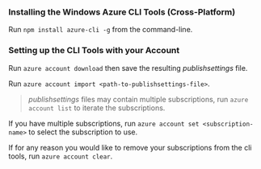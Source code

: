 ### Installing the Windows Azure CLI Tools (Cross-Platform)

Run ```npm install azure-cli -g``` from the command-line.

### Setting up the CLI Tools with your Account

Run ```azure account download``` then save the resulting _publishsettings_ file.

Run ```azure account import <path-to-publishsettings-file>```.

> _publishsettings_ files may contain multiple subscriptions, run ```azure account list``` to iterate the subscriptions.

If you have multiple subscriptions, run ```azure account set <subscription-name>``` to select the subscription to use.

If for any reason you would like to remove your subscriptions from the cli tools, run ```azure account clear```.